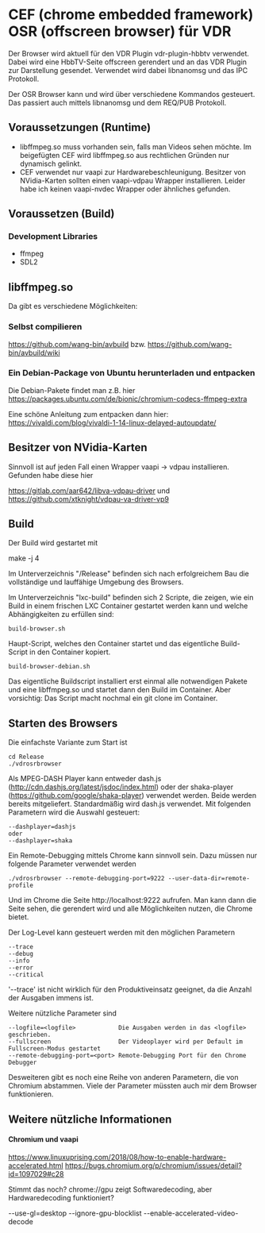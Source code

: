 # CEF (chrome embedded framework) OSR (offscreen browser) für VDR
Der Browser wird aktuell für den VDR Plugin vdr-plugin-hbbtv verwendet. Dabei wird eine HbbTV-Seite offscreen gerendert 
und an das VDR Plugin zur Darstellung gesendet. Verwendet wird dabei libnanomsg und das IPC Protokoll.

Der OSR Browser kann und wird über verschiedene Kommandos gesteuert. Das passiert auch mittels libnanomsg und dem REQ/PUB Protokoll.

## Voraussetzungen (Runtime)
- libffmpeg.so muss vorhanden sein, falls man Videos sehen möchte. 
  Im beigefügten CEF wird libffmpeg.so aus rechtlichen Gründen nur dynamisch gelinkt.
- CEF verwendet nur vaapi zur Hardwarebeschleunigung. Besitzer von NVidia-Karten sollten 
  einen vaapi-vdpau Wrapper installieren. Leider habe ich keinen vaapi-nvdec Wrapper 
  oder ähnliches gefunden.

## Voraussetzen (Build)
### Development Libraries
- ffmpeg
- SDL2

## libffmpeg.so
Da gibt es verschiedene Möglichkeiten:

### Selbst compilieren
https://github.com/wang-bin/avbuild bzw.
https://github.com/wang-bin/avbuild/wiki

### Ein Debian-Package von Ubuntu herunterladen und entpacken
Die Debian-Pakete findet man z.B. hier https://packages.ubuntu.com/de/bionic/chromium-codecs-ffmpeg-extra

Eine schöne Anleitung zum entpacken dann hier: https://vivaldi.com/blog/vivaldi-1-14-linux-delayed-autoupdate/

## Besitzer von NVidia-Karten
Sinnvoll ist auf jeden Fall einen Wrapper vaapi -> vdpau installieren. Gefunden habe diese hier

https://gitlab.com/aar642/libva-vdpau-driver und 
https://github.com/xtknight/vdpau-va-driver-vp9

## Build
Der Build wird gestartet mit

make -j 4

Im Unterverzeichnis "/Release" befinden sich nach erfolgreichem Bau die vollständige und lauffähige Umgebung des 
Browsers.

Im Unterverzeichnis "lxc-build" befinden sich 2 Scripte, die zeigen, wie ein Build in einem frischen LXC Container 
gestartet werden kann und welche Abhängigkeiten zu erfüllen sind:

```
build-browser.sh
```
Haupt-Script, welches den Container startet und das eigentliche Build-Script in den Container kopiert.

```
build-browser-debian.sh
```
Das eigentliche Buildscript installiert erst einmal alle notwendigen Pakete und eine libffmpeg.so 
und startet dann den Build im Container.
Aber vorsichtig: Das Script macht nochmal ein git clone im Container.

## Starten des Browsers
Die einfachste Variante zum Start ist
```
cd Release
./vdrosrbrowser
```

Als MPEG-DASH Player kann entweder dash.js (http://cdn.dashjs.org/latest/jsdoc/index.html) oder der shaka-player (https://github.com/google/shaka-player) verwendet werden.
Beide werden bereits mitgeliefert. Standardmäßig wird dash.js verwendet. Mit folgenden Parametern wird die Auswahl gesteuert:
```
--dashplayer=dashjs
oder
--dashplayer=shaka
```

Ein Remote-Debugging mittels Chrome kann sinnvoll sein. Dazu müssen nur folgende Parameter verwendet werden
```
./vdrosrbrowser --remote-debugging-port=9222 --user-data-dir=remote-profile
```
Und im Chrome die Seite http://localhost:9222 aufrufen. Man kann dann die Seite sehen, die gerendert wird und alle
Möglichkeiten nutzen, die Chrome bietet.

Der Log-Level kann gesteuert werden mit den möglichen Parametern
```
--trace
--debug
--info
--error
--critical
```
'--trace' ist nicht wirklich für den Produktiveinsatz geeignet, da die Anzahl der Ausgaben immens ist. 

Weitere nützliche Parameter sind
```
--logfile=<logfile>            Die Ausgaben werden in das <logfile> geschrieben.
--fullscreen                   Der Videoplayer wird per Default im Fullscreen-Modus gestartet
--remote-debugging-port=<port> Remote-Debugging Port für den Chrome Debugger
```
Desweiteren gibt es noch eine Reihe von anderen Parametern, die von Chromium abstammen. Viele der Parameter müssten 
auch mir dem Browser funktionieren. 

## Weitere nützliche Informationen
#### Chromium und vaapi
https://www.linuxuprising.com/2018/08/how-to-enable-hardware-accelerated.html
https://bugs.chromium.org/p/chromium/issues/detail?id=1097029#c28

Stimmt das noch? chrome://gpu zeigt Softwaredecoding, aber Hardwaredecoding funktioniert?

--use-gl=desktop --ignore-gpu-blocklist --enable-accelerated-video-decode
